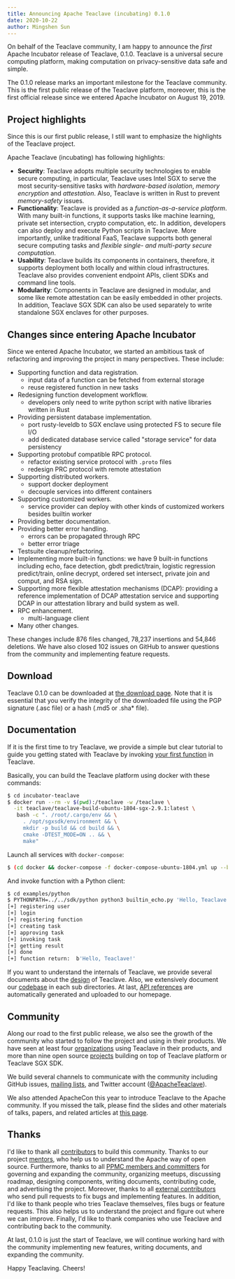 ```yaml
---
title: Announcing Apache Teaclave (incubating) 0.1.0
date: 2020-10-22
author: Mingshen Sun
---
```


On behalf of the Teaclave community, I am happy to announce the *first* Apache
Incubator release of Teaclave, 0.1.0. Teaclave is a universal secure computing
platform, making computation on privacy-sensitive data safe and simple.

The 0.1.0 release marks an important milestone for the Teaclave community. This
is the first public release of the Teaclave platform, moreover, this is the
first official release since we entered Apache Incubator on August 19, 2019.

## Project highlights

Since this is our first public release, I still want to emphasize the highlights
of the Teaclave project.

Apache Teaclave (incubating) has following highlights:

- **Security**: Teaclave adopts multiple security technologies to enable secure
  computing, in particular, Teaclave uses Intel SGX to serve the most
  security-sensitive tasks with *hardware-based isolation*, *memory encryption*
  and *attestation*. Also, Teaclave is written in Rust to prevent
  *memory-safety* issues.
- **Functionality**: Teaclave is provided as a *function-as-a-service platform*.
  With many built-in functions, it supports tasks like machine learning, private
  set intersection, crypto computation, etc. In addition, developers can also
  deploy and execute Python scripts in Teaclave. More importantly, unlike
  traditional FaaS, Teaclave supports both general secure computing tasks and
  *flexible single- and multi-party secure computation*.
- **Usability**: Teaclave builds its components in containers, therefore, it
  supports deployment both locally and within cloud infrastructures. Teaclave
  also provides convenient endpoint APIs, client SDKs and command line tools.
- **Modularity**: Components in Teaclave are designed in modular, and some like
  remote attestation can be easily embedded in other projects. In addition,
  Teaclave SGX SDK can also be used separately to write standalone SGX enclaves
  for other purposes.


## Changes since entering Apache Incubator

Since we entered Apache Incubator, we started an ambitious task of refactoring
and improving the project in many perspectives. These include:

* Supporting function and data registration.
    - input data of a function can be fetched from external storage
    - reuse registered function in new tasks
* Redesigning function development workflow.
    - developers only need to write python script with native libraries written in Rust
* Providing persistent database implementation.
    - port rusty-leveldb to SGX enclave using protected FS to secure file I/O
    - add dedicated database service called "storage service" for data persistency
* Supporting protobuf compatible RPC protocol.
    - refactor existing service protocol with `.proto` files
    - redesign PRC protocol with remote attestation
* Supporting distributed workers.
    - support docker deployment
    - decouple services into different containers
* Supporting customized workers.
    -  service provider can deploy with other kinds of customized workers besides builtin worker
* Providing better documentation.
* Providing better error handling.
    - errors can be propagated through RPC
    - better error triage
* Testsuite cleanup/refactoring.
* Implementing more built-in functions: we have 9 built-in functions including
  echo, face detection, gbdt predict/train, logistic regression predict/train,
  online decrypt, ordered set intersect, private join and comput, and RSA sign.
* Supporting more flexible attestation mechanisms (DCAP): providing a reference
  implementation of DCAP attestation service and supporting DCAP in our
  attestation library and build system as well.
* RPC enhancement.
    - multi-language client
* Many other changes.

These changes include 876 files changed, 78,237 insertions and 54,846 deletions.
We have also closed 102 issues on GitHub to answer questions from the community
and implementing feature requests.

## Download

Teaclave 0.1.0 can be downloaded at [the download page](/download/). Note that 
it is essential that you verify the integrity of the downloaded file using the
PGP signature (.asc file) or a hash (.md5 or .sha* file).

## Documentation

If it is the first time to try Teaclave, we provide a simple but clear tutorial
to guide you getting stated with Teaclave by invoking
[your first function](/docs/my-first-function/) in Teaclave.

Basically, you can build the Teaclave platform using docker with these commands:

```sh
$ cd incubator-teaclave
$ docker run --rm -v $(pwd):/teaclave -w /teaclave \
  -it teaclave/teaclave-build-ubuntu-1804-sgx-2.9.1:latest \
   bash -c ". /root/.cargo/env && \
     . /opt/sgxsdk/environment && \
     mkdir -p build && cd build && \
     cmake -DTEST_MODE=ON .. && \
     make"
```

Launch all services with `docker-compose`:

```sh
$ (cd docker && docker-compose -f docker-compose-ubuntu-1804.yml up --build)
```

And invoke function with a Python client:

```sh
$ cd examples/python
$ PYTHONPATH=../../sdk/python python3 builtin_echo.py 'Hello, Teaclave!'
[+] registering user
[+] login
[+] registering function
[+] creating task
[+] approving task
[+] invoking task
[+] getting result
[+] done
[+] function return:  b'Hello, Teaclave!'
```

If you want to understand the internals of Teaclave, we provide several
documents about the [design](/docs/#design) of Teaclave. Also, we extensively
document our [codebase](docs/#codebase) in each sub directories. At last, [API references](docs/#api-references)
are automatically generated and uploaded to our homepage.

## Community

Along our road to the first public release, we also see the growth of the
community who started to follow the project and using in their products. We have
seen at least four [organizations](community/#organizations) using Teaclave in
their products, and more than nine open source [projects](community/#projects)
building on top of Teaclave platform or Teaclave SGX SDK.

We build several channels to communicate with the community including GitHub issues,
[mailing lists](https://lists.apache.org/list.html?dev@teaclave.apache.org), and
Twitter account ([@ApacheTeaclave](https://twitter.com/ApacheTeaclave)).

We also attended ApacheCon this year to introduce Teaclave to the Apache community.
If you missed the talk, please find the slides and other materials of talks,
papers, and related articles at [this page](/docs/papers-talks/).

## Thanks

I'd like to thank all [contributors](/contributors/) to build this community.
Thanks to our project [mentors](/contributors/#mentors), who help us to
understand the Apache way of open source. Furthermore, 
thanks to all [PPMC members and committers](/contributors/#committers)
for governing and expanding the community, organizing meetups, discussing
roadmap, designing components, writing documents, contributing code, and
advertising the project. Moreover, thanks to all [external contributors](/contributors/#contributors-2)
who send pull requests to fix bugs
and implementing features. In addition, I'd like to thank people who tries
Teaclave themselves, files bugs or feature requests. This also helps us to
understand the project and figure out where we can improve.
Finally, I'd like to thank companies who use Teaclave and contributing back to
the community.

At last, 0.1.0 is just the start of Teaclave, we will continue working hard with
the community implementing new features, writing documents, and expanding the
community.

Happy Teaclaving. Cheers!
